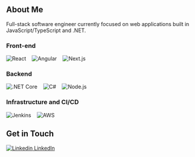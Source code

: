 ## About Me
Full-stack software engineer currently focused on web applications built in JavaScript/TypeScript and .NET.

### Front-end
![React](https://img.shields.io/static/v1?message=React&logo=react&labelColor=282c34&color=61dafb&logoColor=61dafb&label=%20)
&nbsp;&nbsp;
![Angular](https://img.shields.io/static/v1?message=Angular&logo=angular&labelColor=e23237&color=303030&label=%20)
&nbsp;&nbsp;
![Next.js](https://img.shields.io/static/v1?message=Next.js&logo=next.js&labelColor=000000&color=ffffff&label=%20)

### Backend
![.NET Core](https://img.shields.io/static/v1?message=.NET%20Core&logo=.net&labelColor=512bd4&color=f0f0f0&label=%20)
&nbsp;&nbsp;
![C#](https://img.shields.io/static/v1?message=C%23%209%2B&logo=csharp&labelColor=239120&color=f0f0f0&label=%20)
&nbsp;&nbsp;
![Node.js](https://img.shields.io/static/v1?message=Node.js&logo=node.js&labelColor=282c34&color=339933&label=%20)

### Infrastructure and CI/CD
![Jenkins](https://img.shields.io/static/v1?message=Jenkins&logo=Jenkins&labelColor=ffffff&color=d24939&label=%20)
&nbsp;&nbsp;
![AWS](https://img.shields.io/static/v1?message=AWS&logo=amazonaws&labelColor=262262&color=232F3E&label=%20)

## Get in Touch
[![Linkedin](https://i.stack.imgur.com/gVE0j.png) LinkedIn](https://www.linkedin.com/in/evan-cohen/)
